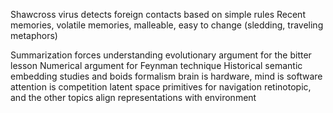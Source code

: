 Shawcross virus detects foreign contacts based on simple rules
Recent memories, volatile memories, malleable, easy to change (sledding, traveling metaphors)

Summarization forces understanding
evolutionary argument for the bitter lesson
Numerical argument for Feynman technique
Historical semantic embedding studies and boids formalism
brain is hardware, mind is software
attention is competition
latent space primitives for navigation
retinotopic, and the other topics align representations with environment